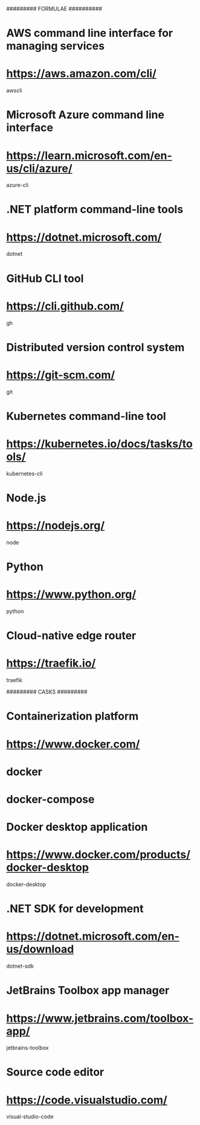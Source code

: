 
#########  FORMULAE   ##########


# AWS command line interface for managing services
# https://aws.amazon.com/cli/
awscli

# Microsoft Azure command line interface
# https://learn.microsoft.com/en-us/cli/azure/
azure-cli

# .NET platform command-line tools
# https://dotnet.microsoft.com/
dotnet

# GitHub CLI tool
# https://cli.github.com/
gh

# Distributed version control system
# https://git-scm.com/
git

# Kubernetes command-line tool
# https://kubernetes.io/docs/tasks/tools/
kubernetes-cli

# Node.js
# https://nodejs.org/
node

# Python
# https://www.python.org/
python

# Cloud-native edge router
# https://traefik.io/
traefik


#########   CASKS   #########


# Containerization platform
# https://www.docker.com/
# docker

# docker-compose

# Docker desktop application
# https://www.docker.com/products/docker-desktop
docker-desktop

# .NET SDK for development
# https://dotnet.microsoft.com/en-us/download
dotnet-sdk

# JetBrains Toolbox app manager
# https://www.jetbrains.com/toolbox-app/
jetbrains-toolbox

# Source code editor
# https://code.visualstudio.com/
visual-studio-code
